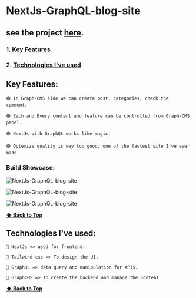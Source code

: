 # NextJs-GraphQL-blog-site

## see the project [here](https://my-tutorial-blog.vercel.app/).

### 1. [Key Features](#key-features) 
### 2. [Technologies I've used](#technologies-ive-used)


## Key Features:

    🟢 In Graph-CMS side we can create post, categories, check the comment.
    
    🟢 Each and Every content and feature can be controlled from Graph-CMS panel. 
    
    🟢 NextJs with GraphQL works like magic.
       
    🟢 Optemize quality is way too good, one of the fastest site I've ever made.
    
   ### Build Showcase:
    
  ![NextJs-GraphQL-blog-site](https://user-images.githubusercontent.com/46050946/151969685-73cfb8fd-f079-40ee-8bdc-6b0eee54b6cf.png)
  
  ![NextJs-GraphQL-blog-site](https://user-images.githubusercontent.com/46050946/151969798-f9c01310-3b6d-48f3-81c2-b2367746d17b.png)

  ![NextJs-GraphQL-blog-site](https://user-images.githubusercontent.com/46050946/151969867-02eb3a38-4830-48f5-b14e-689fe4bf592c.png)

   **[⬆ Back to Top](#NextJs-GraphQL-blog-site)**
    
    
## Technologies I've used:

    🔷 NextJs => used for frontend.

    🔷 Tailwind css => To design the UI.

    🔷 GraphQL => data query and manipulation for APIs.

    🔷 GraphCMS => To create the backend and manage the content

    
  **[⬆ Back to Top](#NextJs-GraphQL-blog-site)**
    
